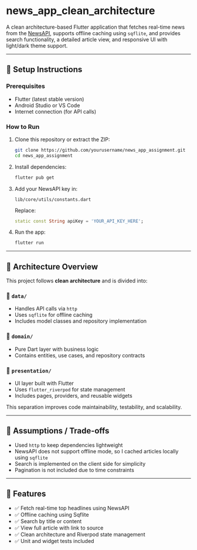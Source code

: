 # news_app_clean_architecture

A clean architecture-based Flutter application that fetches real-time news from the [NewsAPI](https://newsapi.org/), supports offline caching using `sqflite`, and provides search functionality, a detailed article view, and responsive UI with light/dark theme support.

---

## 🚀 Setup Instructions

### Prerequisites
- Flutter (latest stable version)
- Android Studio or VS Code
- Internet connection (for API calls)

### How to Run

1. Clone this repository or extract the ZIP:
   ```bash
   git clone https://github.com/yourusername/news_app_assignment.git
   cd news_app_assignment
   ```

2. Install dependencies:
   ```bash
   flutter pub get
   ```

3. Add your NewsAPI key in:
   ```
   lib/core/utils/constants.dart
   ```
   Replace:
   ```dart
   static const String apiKey = 'YOUR_API_KEY_HERE';
   ```

4. Run the app:
   ```bash
   flutter run
   ```

---

## 🧠 Architecture Overview

This project follows **clean architecture** and is divided into:

### 📁 `data/`
- Handles API calls via `http`
- Uses `sqflite` for offline caching
- Includes model classes and repository implementation

### 📁 `domain/`
- Pure Dart layer with business logic
- Contains entities, use cases, and repository contracts

### 📁 `presentation/`
- UI layer built with Flutter
- Uses `flutter_riverpod` for state management
- Includes pages, providers, and reusable widgets

This separation improves code maintainability, testability, and scalability.

---

## 🧪 Assumptions / Trade-offs

- Used `http` to keep dependencies lightweight
- NewsAPI does not support offline mode, so I cached articles locally using `sqflite`
- Search is implemented on the client side for simplicity
- Pagination is not included due to time constraints

---

## 📝 Features

- ✅ Fetch real-time top headlines using NewsAPI
- ✅ Offline caching using Sqflite
- ✅ Search by title or content
- ✅ View full article with link to source
- ✅ Clean architecture and Riverpod state management
- ✅ Unit and widget tests included
